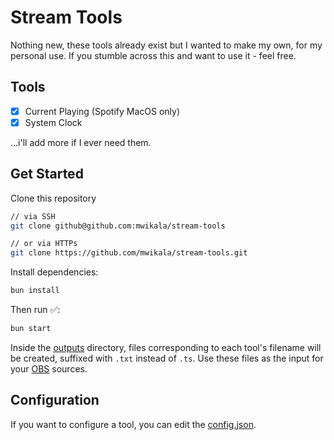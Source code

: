 # Stream Tools
Nothing new, these tools already exist but I wanted to make my own, for my personal use. If you stumble across this and want to use it - feel free.

## Tools
- [x] Current Playing (Spotify MacOS only)
- [x] System Clock

...i'll add more if I ever need them.

## Get Started

Clone this repository
```bash
// via SSH
git clone github@github.com:mwikala/stream-tools

// or via HTTPs
git clone https://github.com/mwikala/stream-tools.git
```


Install dependencies:

```bash
bun install
```

Then run ✅:

```bash
bun start
```

Inside the [outputs](./outputs/) directory, files corresponding to each tool's filename will be created, suffixed with `.txt` instead of `.ts`. Use these files as the input for your [OBS](https://obsproject.com/) sources.


## Configuration

If you want to configure a tool, you can edit the [config.json](./config.json).
